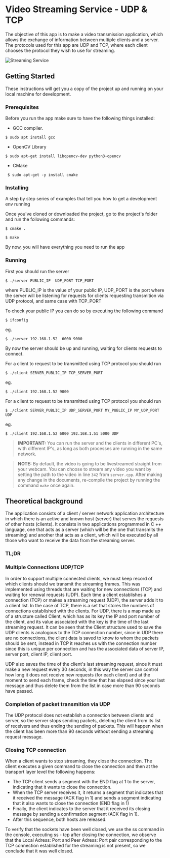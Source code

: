 # Video Streaming Service - UDP & TCP 

The objective of this app is to make a video transmission application, which allows the exchange of information between multiple clients and a server. The protocols used for this app are UDP and TCP, where each client chooses the protocol they wish to use for streaming.

![Streaming Service](https://user-images.githubusercontent.com/54251435/63562484-2b7b8f80-c534-11e9-8fc0-36024da28f34.png)


## Getting Started

These instructions will get you a copy of the project up and running on your local machine for development.

### Prerequisites

Before you run the app make sure to have the following things installed:
 - GCC compiler. 

```
$ sudo apt install gcc
```

 - OpenCV Library

```
$ sudo apt-get install libopencv-dev python3-opencv
```

 - CMake

```
 $ sudo apt-get -y install cmake 
```

### Installing

A step by step series of examples that tell you how to get a development env running

Once you've cloned or downloaded the project, go to the project's folder and run the following commands:
```
$ cmake .
```
```
$ make
```
By now, you will have everything you need to run the app

### Running

First you should run the server 
```
$ ./server PUBLIC_IP  UDP_PORT TCP_PORT 
```
where PUBLIC_IP is the value of your public IP, UDP_PORT is the port where the server will be listening for requests for clients requesting transmition via UDP protocol, and same case with TCP_PORT

To check your public IP you can do so by executing the following command

```
$ ifconfig
``` 
eg.
```
$ ./server 192.168.1.52  6000 9000
``` 

By now the server should be up and running, waiting for clients requests to connect. 

For a client to request to be transmitted using TCP protocol you should run

```
$ ./client SERVER_PUBLIC_IP TCP_SERVER_PORT 
``` 
eg.
```
$ ./client 192.168.1.52 9000 
``` 


For a client to request to be transmitted using TCP protocol you should run

```
$ ./client SERVER_PUBLIC_IP UDP_SERVER_PORT MY_PUBLIC_IP MY_UDP_PORT UDP
``` 
eg.
```
$ ./client 192.168.1.52 6000 192.168.1.51 5000 UDP
``` 

> **IMPORTANT:** You can run the server and the clients in different PC's, with different IP's, as long as both processes are running in the same network.

> **NOTE:** By default, the video is going to be livestreamed straight from your webcam. You can choose to stream any video you want by setting the path to the video in line `342` from `server.cpp`. After making any change in the documents, re-compile the project by running the command `make` once again.

## Theoretical background

The application consists of a client / server network application architecture in which there is an active and known host (server) that serves the requests of other hosts (clients). It consists in two applications programmed in C ++ language, one that acts as a server (which will be the one that transmits the streaming) and another that acts as a client, which will be executed by all those who want to receive the data from the streaming server.

### TL;DR

### Multiple Connections UDP/TCP
In order to support multiple connected clients, we must keep record of which clients should we transmit the streaming frames. This was implemented using threads that are waiting for new connections (TCP) and waiting for renewal requests (UDP). Each time a client establishes a connection (TCP) or makes a streaming request (UDP), the server adds it to a client list.
In the case of TCP, there is a set that stores the numbers of connections established with the clients. For UDP, there is a map made up of a structure called Client, which has as its key the IP and port number of the client, and its value associated with the key is the time of the last streaming request.
It can be seen that the Client structure used to save the UDP clients is analogous to the TCP connection number, since in UDP there are no connections, the client data is saved to know to whom the packets should be sent, instead in TCP it reaches us with the connection number since this is unique per connection and has the associated data of server IP, server port, client IP, client port.

UDP also saves the time of the client's last streaming request, since it must make a new request every 30 seconds, in this way the server can control how long it does not receive new requests (for each client) and at the moment to send each frame, check the time that has elapsed since your last message and thus delete them from the list in case more than 90 seconds have passed.

### Completion of packet transmition via UDP
The UDP protocol does not establish a connection between clients and server, so the server stops sending packets, deleting the client from its list of receivers and thus ending the sending of packets. This will happen when the client has been more than 90 seconds without sending a streaming request message.

### Closing TCP connection
When a client wants to stop streaming, they close the connection. The client executes a given command to close the connection and then at the transport layer level the following happens:

 - The TCP client sends a segment with the END flag at 1 to the server, indicating that it wants to close the connection. 
 - When the TCP server receives it, it returns a segment that indicates that it received the message (ACK flag in 1) and sends a segment indicating that it also wants to close the connection (END flag in 1)
 - Finally, the client indicates to the server that it received its closing message by sending a confirmation segment (ACK flag in 1).
 - After this sequence, both hosts are released.

To verify that the sockets have been well closed, we use the ss command in the console, executing ss - tcp after closing the connection, we observe that the Local Adress: Port and Peer Adress: Port pair corresponding to the TCP connection established for the streaming is not present, so we conclude that it was well closed.

